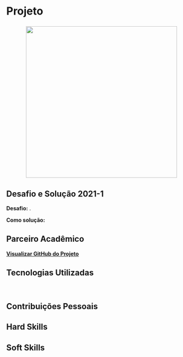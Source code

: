 # Projeto 

<div align=center>
 <h3></h3>
  <img src="" width=400 alt="" />
   
</div>

## Desafio e Solução  2021-1

<b>Desafio:</b> .<br>

<b>Como solução:

## Parceiro Acadêmico


[Visualizar GitHub do Projeto]()

## Tecnologias Utilizadas


   <br/>

## Contribuições Pessoais

## Hard Skills


## Soft Skills <br>

